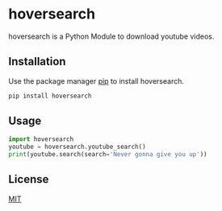 # hoversearch

hoversearch is a Python Module to download youtube videos.
## Installation

Use the package manager [pip](https://pip.pypa.io/en/stable/) to install hoversearch.

```bash
pip install hoversearch
```

## Usage

```python
import hoversearch
youtube = hoversearch.youtube_search()
print(youtube.search(search='Never gonna give you up'))

```

## License
[MIT](https://github.com/Miguel-cyber/hoversearch/blob/master/LICENSE)
